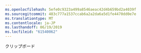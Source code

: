 ```yaml
---
ms.openlocfilehash: 5efe0c9323a499a8546aeac42d4b659bd2a4039f
ms.sourcegitcommit: 483c777a1537ccab6a2a2da6a5d1fe4470dd0e7e
ms.translationtype: MT
ms.contentlocale: ja-JP
ms.lasthandoff: 06/19/2019
ms.locfileid: "61540062"
---
```

クリップボード